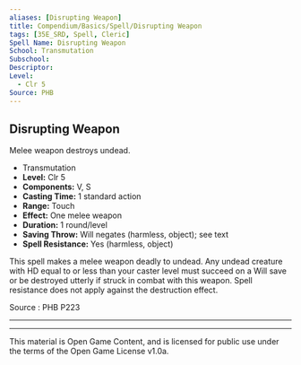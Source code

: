 ```yaml
---
aliases: [Disrupting Weapon]
title: Compendium/Basics/Spell/Disrupting Weapon
tags: [35E_SRD, Spell, Cleric]
Spell Name: Disrupting Weapon
School: Transmutation
Subschool: 
Descriptor: 
Level:
  - Clr 5
Source: PHB
---
```



## Disrupting Weapon

Melee weapon destroys undead.

*   Transmutation
*   **Level:** Clr 5
*   **Components:** V, S
*   **Casting Time:** 1 standard action
*   **Range:** Touch
*   **Effect:** One melee weapon
*   **Duration:** 1 round/level
*   **Saving Throw:** Will negates (harmless, object); see text
*   **Spell Resistance:** Yes (harmless, object)

<p>This spell makes a melee weapon deadly to undead. Any undead creature with HD equal to or less than your caster level must succeed on a Will save or be destroyed utterly if struck in combat with this weapon. Spell resistance does not apply against the destruction effect.</p>

Source : PHB P223

---

---

This material is Open Game Content, and is licensed for public use under
the terms of the Open Game License v1.0a.
